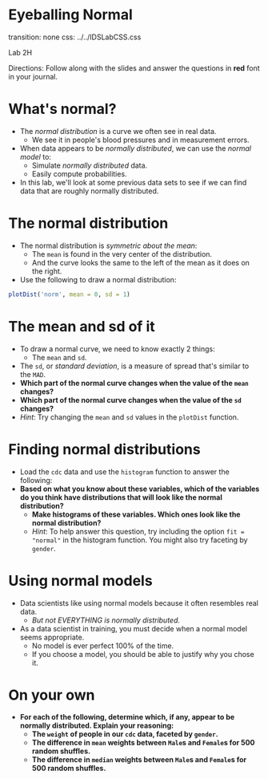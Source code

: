 Eyeballing Normal
========================================================
transition: none
css: ../../IDSLabCSS.css

Lab 2H 

Directions: Follow along with the slides and answer the questions in **red** font in your journal.
 


What's normal?
===

- The _normal distribution_ is a curve we often see in real data.
    - We see it in people's blood pressures and in measurement errors.
- When data appears to be _normally distributed_, we can use the _normal model_ to:
  - Simulate _normally distributed_ data.
  - Easily compute probabilities.
- In this lab, we'll look at some previous data sets to see if we can find data that are roughly normally distributed.


The normal distribution
===

- The normal distribution is _symmetric about the mean_:
    - The `mean` is found in the very center of the distribution.
    - And the curve looks the same to the left of the mean as it does on the right.
- Use the following to draw a normal distribution:

```r
plotDist('norm', mean = 0, sd = 1)
```


The mean and sd of it
===

- To draw a normal curve, we need to know exactly 2 things:
    - The `mean` and `sd`.
- The `sd`, or _standard deviation_, is a measure of spread that's similar to the `MAD`.
- **Which part of the normal curve changes when the value of the `mean` changes?**
- **Which part of the normal curve changes when the value of the `sd` changes?**
- _Hint_: Try changing the `mean` and `sd` values in the `plotDist` function.


Finding normal distributions
===

- Load the `cdc` data and use the `histogram` function to answer the following:
- **Based on what you know about these variables, which of the variables do you think have distributions that will look like the normal distribution?**
    - **Make histograms of these variables.  Which ones look like the normal distribution?**
    - _Hint_: To help answer this question, try including the option `fit = "normal"` in the histogram function. You might also try faceting by `gender`.


Using normal models
===

- Data scientists like using normal models because it often resembles real data.
    - _But not EVERYTHING is normally distributed._
- As a data scientist in training, you must decide when a normal model seems appropriate.
    - No model is ever perfect 100% of the time.
    - If you choose a model, you should be able to justify why you chose it.


On your own
===

- **For each of the following, determine which, if any, appear to be normally distributed. Explain your reasoning:**
    - **The `weight` of people in our `cdc` data, faceted by `gender`.**
    - **The difference in `mean` weights between `Male`s and `Female`s for 500 random shuffles.**
    - **The difference in `median` weights between `Male`s and `Female`s for 500 random shuffles.**

